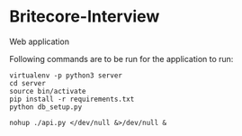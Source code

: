 # Britecore-Interview
Web application

Following commands are to be run for the application to run:


```
virtualenv -p python3 server
cd server
source bin/activate
pip install -r requirements.txt
python db_setup.py

nohup ./api.py </dev/null &>/dev/null &

```